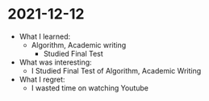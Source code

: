 # 2021-12-12

- What I learned: 
  - Algorithm, Academic writing
    - Studied Final Test
- What was interesting: 
  - I Studied Final Test of Algorithm, Academic Writing 
- What I regret: 
  - I wasted time on watching Youtube